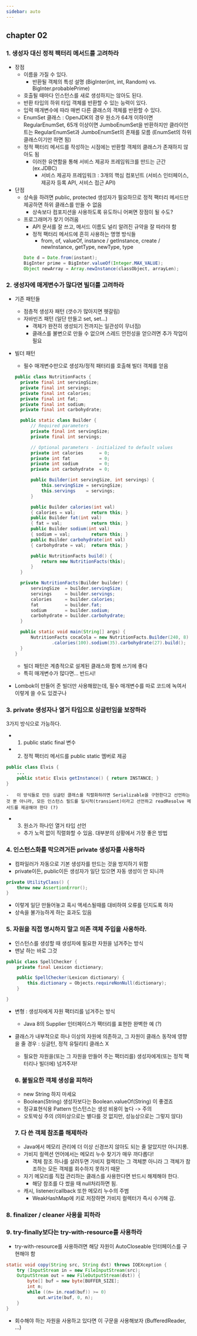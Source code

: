 ```yaml
---
sidebar: auto
---
```


## chapter 02

### 1. 생성자 대신 정적 팩터리 메서드를 고려하라

-   장점
    -   이름을 가질 수 있다.
        -   반환될 객체의 특성 설명 (BigInter(int, int, Random) vs. BigInter.probablePrime)
    -   호출될 때마다 인스턴스를 새로 생성하지는 않아도 된다.
    -   반환 타입의 하위 타입 객체를 반환할 수 있는 능력이 있다.
    -   입력 매개변수에 따라 매번 다른 클래스의 객체를 반환할 수 있다.
    -   EnumSet 클래스 : OpenJDK의 경우 원소가 64개 이하이면 RegularEnumSet, 65개 이상이면 JumboEnumSet을 반환하지만 클라이언트는 RegularEnumSet과 JumboEnumSet의 존재를 모름 (EnumSet의 하위 클래스이기만 하면 됨)
    -   정적 팩터리 메서드를 작성하는 시점에는 반환할 객체의 클래스가 존재하지 않아도 됨
        -   이러한 유연함을 통해 서비스 제공자 프레임워크를 만드는 근간 (ex.JDBC)
            -   서비스 제공자 프레임워크 : 3개의 핵심 컴포넌트 (서비스 인터페이스, 제공자 등록 API, 서비스 접근 API)
-   단점
    -   상속을 하려면 public, protected 생성자가 필요하므로 정적 팩터리 메서드만 제공하면 하위 클래스를 만들 수 없음
        -   상속보다 컴포지션을 사용하도록 유도하니 어쩌면 장점이 될 수도?
    -   프로그래머가 찾기 어려움
        -   API 문서를 잘 쓰고, 메서드 이름도 널리 알려진 규약을 잘 따라야 함
        -   정적 팩터리 메서드에 흔히 사용하는 명명 방식들
            -   from, of, valueOf, instance / getInstance, create / newInstance, getType, newType, type
        ```java
        Date d = Date.from(instant);
        BigInter prime = BigInter.valueOf(Integer.MAX_VALUE);
        Object newArray = Array.newInstance(classObject, arrayLen);
        ```

### 2. 생성자에 매게변수가 많다면 빌더를 고려하라

-   기존 패턴들
    -   점층적 생성자 패턴 (갯수가 많아지면 헷갈림)
    -   자바빈즈 패턴 (일단 만들고 set, set...)
        -   객체가 완전히 생성되기 전까지는 일관성이 무너짐)
        -   클래스를 불변으로 만들 수 없으며 스레드 안전성을 얻으려면 추가 작업이 필요
-   빌더 패턴

    -   필수 매개변수만으로 생성자/정적 패터리를 호출해 빌더 객체를 얻음

    ```java
    public class NutritionFacts {
      private final int servingSize;
      private final int servings;
      private final int calories;
      private final int fat;
      private final int sodium;
      private final int carbohydrate;

      public static class Builder {
          // Required parameters
          private final int servingSize;
          private final int servings;

          // Optional parameters - initialized to default values
          private int calories      = 0;
          private int fat           = 0;
          private int sodium        = 0;
          private int carbohydrate  = 0;

          public Builder(int servingSize, int servings) {
              this.servingSize = servingSize;
              this.servings    = servings;
          }

          public Builder calories(int val)
          { calories = val;      return this; }
          public Builder fat(int val)
          { fat = val;           return this; }
          public Builder sodium(int val)
          { sodium = val;        return this; }
          public Builder carbohydrate(int val)
          { carbohydrate = val;  return this; }

          public NutritionFacts build() {
              return new NutritionFacts(this);
          }
      }

      private NutritionFacts(Builder builder) {
          servingSize  = builder.servingSize;
          servings     = builder.servings;
          calories     = builder.calories;
          fat          = builder.fat;
          sodium       = builder.sodium;
          carbohydrate = builder.carbohydrate;
      }

      public static void main(String[] args) {
          NutritionFacts cocaCola = new NutritionFacts.Builder(240, 8)
                  .calories(100).sodium(35).carbohydrate(27).build();
      }
    }
    ```

    -   빌더 패턴은 계층적으로 설계된 클래스와 함께 쓰기에 좋다
    -   특히 매개변수가 많다면... 반드시!

-   Lombok이 만들어 준 빌더만 사용해왔는데, 필수 매개변수를 따로 코드에 녹여서 이렇게 쓸 수도 있겠구나

### 3. private 생성자나 열거 타입으로 싱글턴임을 보장하라

3가지 방식으로 가능하다.

-   1. public static final 변수
-   2. 정적 팩터리 메서드를 public static 멤버로 제공

```java
public class Elvis {
    ...
    public static Elvis getInstance() { return INSTANCE; }
}
```

    -   이 방식들로 만든 싱글턴 클래스를 직렬화하려면 Serializable을 구현한다고 선언하는 것 뿐 아니라, 모든 인스턴스 필드를 일시적(transient)이라고 선언하고 readResolve 메서드를 제공해야 한다 (?)

-   3. 원소가 하나인 열거 타입 선언
    -   추가 노력 없이 직렬화할 수 있음. 대부분의 상황에서 가장 좋은 방법

### 4. 인스턴스화를 막으려거든 private 생성자를 사용하라

-   컴파일러가 자동으로 기본 생성자를 만드는 것을 방지하기 위함
-   private이든, public이든 생성자가 일단 있으면 자동 생성이 안 되니까

```java
private UtilityClass() {
    throw new AssertionError();
}
```

-   이렇게 일단 만들어놓고 혹시 액세스될때를 대비하여 오류를 던지도록 하자
-   상속을 불가능하게 하는 효과도 있음

### 5. 자원을 직접 명시하지 말고 의존 객체 주입을 사용하라.

-   인스턴스를 생성할 때 생성자에 필요한 자원을 넘겨주는 방식
-   맨날 하는 바로 그것

```java
public class SpellChecker {
    private final Lexicon dictionary;

    public SpellChecker(Lexicon dictionary) {
        this.dictionary = Objects.requireNonNull(dictionary);
    }

}
```

-   변형 : 생성자에게 자원 팩터리를 넘겨주는 방식

    -   Java 8의 Supplier<T> 인터페이스가 팩터리를 표현한 완벽한 예 (?)

-   클래스가 내부적으로 하나 이상의 자원에 의존하고, 그 자원이 클래스 동작에 영향을 줄 경우 : 싱글턴, 정적 유틸리티 클래스 X

    -   필요한 자원을(또는 그 자원을 만들어 주는 팩터리를) 생성자에게(또는 정적 팩터리나 빌더에) 넘겨주자!

    ### 6. 불필요한 객체 생성을 피하라

    -   new String 하지 마세요
    -   Boolean(String) 생성자보다는 Boolean.valueOf(String) 이 좋겠죠
    -   정규표현식용 Pattern 인스턴스는 생성 비용이 높다 -> 주의
    -   오토박싱 주의 (의미상으로는 별다를 것 없지만, 성능상으로는 그렇지 않다)

    ### 7. 다 쓴 객체 참조를 해제하라

    -   Java에서 메모리 관리에 더 이상 신경쓰지 않아도 되는 줄 알았지만 아니지롱.
    -   가비지 컬렉션 언어에서는 메모리 누수 찾기가 매우 까다롭다!
        -   객체 참조 하나를 살려두면 가비지 컬렉터는 그 객체뿐 아니라 그 객체가 참조하는 모든 객체를 회수하지 못하기 때문
    -   자기 메모리를 직접 관리하는 클래스를 사용한다면 반드시 해제해야 한다.
        -   해당 참조를 다 썼을 때 null처리하면 됨.
    -   캐시, listener/callback 또한 메모리 누수의 주범
        -   WeakHashMap에 키로 저장하면 가비지 컬렉터가 즉시 수거해 감.

### 8. finalizer / cleaner 사용을 피하라

### 9. try-finally보다는 try-with-resource를 사용하라

-   try-with-resource를 사용하려면 해당 자원이 AutoCloseable 인터페이스를 구현해야 함

```java
static void copy(String src, String dst) throws IOEXception {
    try (InputStream in = new FileInputStream(src);
    OutputStream out = new FileOutputStream(dst)) {
        byte[] buf = new byte[BUFFER_SIZE];
        int n;
        while ((n= in.read(buf)) >= 0)
            out.write(buf, 0, n);
    }
}
```

-   회수해야 하는 자원을 사용하고 있다면 이 구문을 사용해보자 (BufferedReader, ...)
